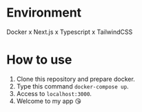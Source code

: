 # Environment
Docker x Next.js x Typescript x TailwindCSS
# How to use
1. Clone this repository and prepare docker.
2. Type this command `docker-compose up`.
3. Access to `localhost:3000`.
4. Welcome to my app 😘
